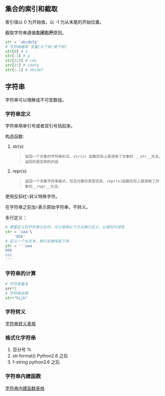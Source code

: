 ## 集合的索引和截取

索引值以 0 为开始值，以 -1 为从末尾的开始位置。

截取字符串遵循**左闭右开**原则。

```python
str = 'abcdefg'
# 字符串截取 变量[头下标:尾下标]
str[0] # a
str[-1] # g
str[2:5] # cde
str[2:] # cdefg
str[:-1] # abcdef
```

## 字符串

字符串可以理解成不可变数组。

### 字符串定义

字符串用单引号或者双引号括起来。

构造函数:

1. str(x)

   > `返回一个对象的字符串形式，str(x) 函数实际上是调用了对象的 __str__方法，返回的是实例的内容`

2. repr(x)

   > `返回一个对象字符串格式，包含对象的类型信息，repr(x)函数实际上是调用了对象的__repr__方法。`

使用反斜杠`\`转义特殊字符。

在字符串之前加`r`表示原始字符串，不转义。

多行定义：

```python
# 需要定义的字符串过长时，可以使用以下方式换行定义，以增加可读性
str = 'aaa'\
	'bbb'
# 定义一个长文本，换行会被保留下来
str = '''aaa
bbb
ccc
'''
```

### 字符串的计算

```python
# 字符串重复
srr*2
# 字符串拼接
str+"hijk"
```

### 字符转义

[字符串转义表格](https://www.runoob.com/python3/python3-string.html)

### 格式化字符串

1. 百分号 %
2. str.format()  Python2.6 之后
3. f-string    python3.6 之后

### 字符串内建函数

[字符串内建函数表格](https://www.runoob.com/python3/python3-string.html)